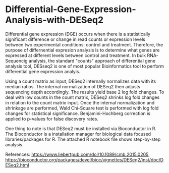 # Differential-Gene-Expression-Analysis-with-DESeq2

Differential gene expression (DGE) occurs when there is a statistically significant difference or change in read counts or expression levels between two experimental conditions: control and treatment. Therefore, the purpose of differnential expresion analysis is to determine what genes are expressed at different levels between control and treatment. In bulk RNA-Sequencig analysis, the standard "counts" approach of differential gene analysis tool, DESseq2 is one of most popular Bioinformatics tool to perform differential gene expression analyis.

Using a count matrix as input, DESeq2 internally normalizes data with its median ratios. The internal normalization of DESeq2 then adjusts sequencing depth accordingly. The results yield base 2 log fold changes. To deal with low counts in the count matrix, DESeq2 shrinks log fold changes in relation to the count matrix input. Once the internal normalization and shrinkage are performed, Wald Chi-Square test is performed with log fold changes for statistical significance. Benjamini-Hochberg correction is applied to p-values for false discovery rates.

One thing to note is that DESeq2 must be installed via Bioconductor in R. The Bioconductor is a installation manager for biological data focused libraries/packages for R. The attached R notebook file shows step-by-step analysis.

References: https://www.liebertpub.com/doi/10.1089/cmb.2015.0205, https://bioconductor.org/packages/devel/bioc/vignettes/DESeq2/inst/doc/DESeq2.html
